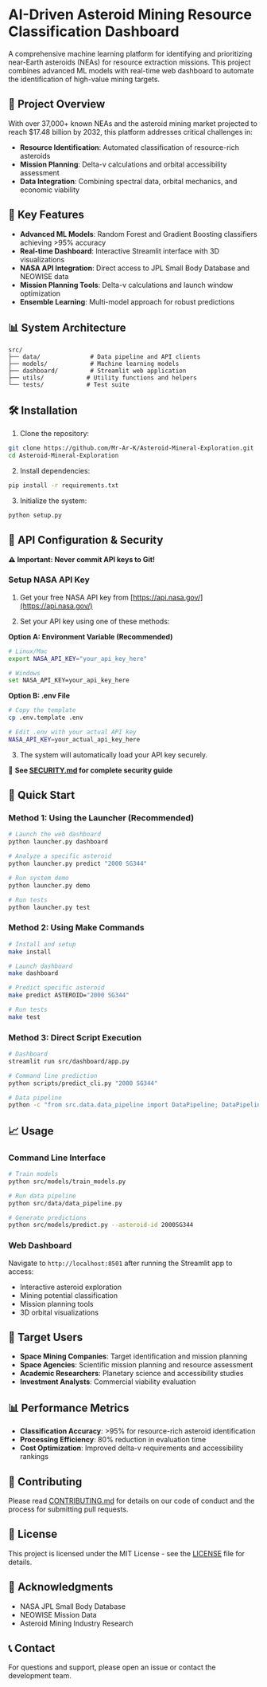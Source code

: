 # AI-Driven Asteroid Mining Resource Classification Dashboard

A comprehensive machine learning platform for identifying and prioritizing near-Earth asteroids (NEAs) for resource extraction missions. This project combines advanced ML models with real-time web dashboard to automate the identification of high-value mining targets.

## 🚀 Project Overview

With over 37,000+ known NEAs and the asteroid mining market projected to reach $17.48 billion by 2032, this platform addresses critical challenges in:

- **Resource Identification**: Automated classification of resource-rich asteroids
- **Mission Planning**: Delta-v calculations and orbital accessibility assessment
- **Data Integration**: Combining spectral data, orbital mechanics, and economic viability

## 🎯 Key Features

- **Advanced ML Models**: Random Forest and Gradient Boosting classifiers achieving >95% accuracy
- **Real-time Dashboard**: Interactive Streamlit interface with 3D visualizations
- **NASA API Integration**: Direct access to JPL Small Body Database and NEOWISE data
- **Mission Planning Tools**: Delta-v calculations and launch window optimization
- **Ensemble Learning**: Multi-model approach for robust predictions

## 📊 System Architecture

```
src/
├── data/              # Data pipeline and API clients
├── models/            # Machine learning models
├── dashboard/         # Streamlit web application
├── utils/            # Utility functions and helpers
└── tests/            # Test suite
```

## 🛠️ Installation

1. Clone the repository:
```bash
git clone https://github.com/Mr-Ar-K/Asteroid-Mineral-Exploration.git
cd Asteroid-Mineral-Exploration
```

2. Install dependencies:
```bash
pip install -r requirements.txt
```

3. Initialize the system:
```bash
python setup.py
```

## 🔐 API Configuration & Security

**⚠️ Important: Never commit API keys to Git!**

### Setup NASA API Key

1. Get your free NASA API key from [https://api.nasa.gov/](https://api.nasa.gov/)

2. Set your API key using one of these methods:

**Option A: Environment Variable (Recommended)**
```bash
# Linux/Mac
export NASA_API_KEY="your_api_key_here"

# Windows
set NASA_API_KEY=your_api_key_here
```

**Option B: .env File**
```bash
# Copy the template
cp .env.template .env

# Edit .env with your actual API key
NASA_API_KEY=your_actual_api_key_here
```

3. The system will automatically load your API key securely.

📖 **See [SECURITY.md](SECURITY.md) for complete security guide**

## 🚀 Quick Start

### Method 1: Using the Launcher (Recommended)
```bash
# Launch the web dashboard
python launcher.py dashboard

# Analyze a specific asteroid
python launcher.py predict "2000 SG344"

# Run system demo
python launcher.py demo

# Run tests
python launcher.py test
```

### Method 2: Using Make Commands
```bash
# Install and setup
make install

# Launch dashboard
make dashboard

# Predict specific asteroid
make predict ASTEROID="2000 SG344"

# Run tests
make test
```

### Method 3: Direct Script Execution
```bash
# Dashboard
streamlit run src/dashboard/app.py

# Command line prediction
python scripts/predict_cli.py "2000 SG344"

# Data pipeline
python -c "from src.data.data_pipeline import DataPipeline; DataPipeline().run_full_pipeline()"
```

## 📈 Usage

### Command Line Interface
```bash
# Train models
python src/models/train_models.py

# Run data pipeline
python src/data/data_pipeline.py

# Generate predictions
python src/models/predict.py --asteroid-id 2000SG344
```

### Web Dashboard
Navigate to `http://localhost:8501` after running the Streamlit app to access:
- Interactive asteroid exploration
- Mining potential classification
- Mission planning tools
- 3D orbital visualizations

## 🎯 Target Users

- **Space Mining Companies**: Target identification and mission planning
- **Space Agencies**: Scientific mission planning and resource assessment
- **Academic Researchers**: Planetary science and accessibility studies
- **Investment Analysts**: Commercial viability evaluation

## 📊 Performance Metrics

- **Classification Accuracy**: >95% for resource-rich asteroid identification
- **Processing Efficiency**: 80% reduction in evaluation time
- **Cost Optimization**: Improved delta-v requirements and accessibility rankings

## 🤝 Contributing

Please read [CONTRIBUTING.md](CONTRIBUTING.md) for details on our code of conduct and the process for submitting pull requests.

## 📄 License

This project is licensed under the MIT License - see the [LICENSE](LICENSE) file for details.

## 🙏 Acknowledgments

- NASA JPL Small Body Database
- NEOWISE Mission Data
- Asteroid Mining Industry Research

## 📞 Contact

For questions and support, please open an issue or contact the development team.